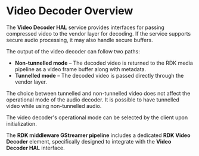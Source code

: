 # Video Decoder Overview

The **Video Decoder HAL** service provides interfaces for passing compressed video to the vendor layer for decoding. If the service supports secure audio processing, it may also handle secure buffers.

The output of the video decoder can follow two paths:

- **Non-tunnelled mode** – The decoded video is returned to the RDK media pipeline as a video frame buffer along with metadata.
- **Tunnelled mode** – The decoded video is passed directly through the vendor layer.

The choice between tunnelled and non-tunnelled video does not affect the operational mode of the audio decoder. It is possible to have tunnelled video while using non-tunnelled audio.

The video decoder's operational mode can be selected by the client upon initialization.

The **RDK middleware GStreamer pipeline** includes a dedicated **RDK Video Decoder** element, specifically designed to integrate with the **Video Decoder HAL** interface.

